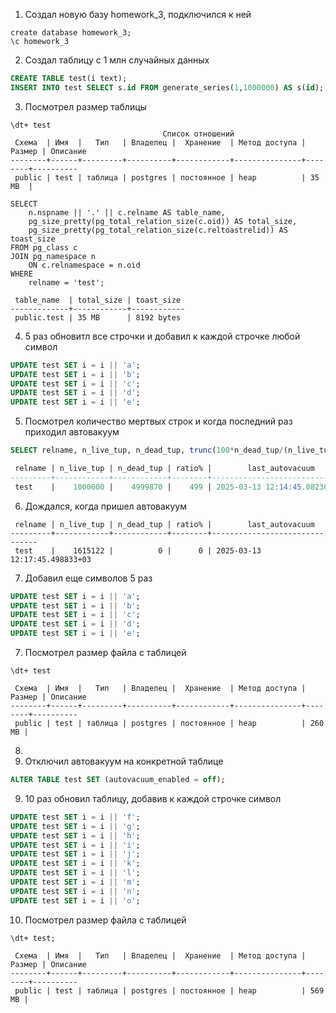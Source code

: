 1. Создал новую базу homework_3, подключился к ней
```
create database homework_3;
\c homework_3
```
2. Создал таблицу с 1 млн случайных данных
```sql
CREATE TABLE test(i text);
INSERT INTO test SELECT s.id FROM generate_series(1,1000000) AS s(id);
```
3. Посмотрел размер таблицы
```
\dt+ test
                                  Список отношений
 Схема  | Имя  |   Тип   | Владелец |  Хранение  | Метод доступа | Размер | Описание 
--------+------+---------+----------+------------+---------------+--------+----------
 public | test | таблица | postgres | постоянное | heap          | 35 MB  | 
```
```
SELECT
    n.nspname || '.' || c.relname AS table_name,
    pg_size_pretty(pg_total_relation_size(c.oid)) AS total_size,
    pg_size_pretty(pg_total_relation_size(c.reltoastrelid)) AS toast_size
FROM pg_class c
JOIN pg_namespace n
    ON c.relnamespace = n.oid
WHERE
    relname = 'test';

 table_name  | total_size | toast_size 
-------------+------------+------------
 public.test | 35 MB      | 8192 bytes
```
4. 5 раз обновитл все строчки и добавил к каждой строчке любой символ
```sql
UPDATE test SET i = i || 'a';
UPDATE test SET i = i || 'b';
UPDATE test SET i = i || 'c';
UPDATE test SET i = i || 'd';
UPDATE test SET i = i || 'e';
```
5. Посмотрел количество мертвых строк и когда последний раз приходил автовакуум
```sql
SELECT relname, n_live_tup, n_dead_tup, trunc(100*n_dead_tup/(n_live_tup+1))::float "ratio%", last_autovacuum FROM pg_stat_user_tables WHERE relname = 'test';

 relname | n_live_tup | n_dead_tup | ratio% |        last_autovacuum        
---------+------------+------------+--------+-------------------------------
 test    |    1000000 |    4999870 |    499 | 2025-03-13 12:14:45.082366+03
```
6. Дождался, когда пришел автовакуум
```
 relname | n_live_tup | n_dead_tup | ratio% |        last_autovacuum        
---------+------------+------------+--------+-------------------------------
 test    |    1615122 |          0 |      0 | 2025-03-13 12:17:45.498833+03
```
7. Добавил еще символов 5 раз
```sql
UPDATE test SET i = i || 'a';
UPDATE test SET i = i || 'b';
UPDATE test SET i = i || 'c';
UPDATE test SET i = i || 'd';
UPDATE test SET i = i || 'e';
```
7. Посмотрел размер файла с таблицей
```
\dt+ test
                                                                                                                                            
 Схема  | Имя  |   Тип   | Владелец |  Хранение  | Метод доступа | Размер | Описание 
--------+------+---------+----------+------------+---------------+--------+----------
 public | test | таблица | postgres | постоянное | heap          | 260 MB | 
```
8. 
8. Отключил автовакуум на конкретной таблице
```sql
ALTER TABLE test SET (autovacuum_enabled = off);
```
9. 10 раз обновил таблицу, добавив к каждой строчке символ
```sql
UPDATE test SET i = i || 'f';
UPDATE test SET i = i || 'g';
UPDATE test SET i = i || 'h';
UPDATE test SET i = i || 'i';
UPDATE test SET i = i || 'j';
UPDATE test SET i = i || 'k';
UPDATE test SET i = i || 'l';
UPDATE test SET i = i || 'm';
UPDATE test SET i = i || 'n';
UPDATE test SET i = i || 'o';
```
10. Посмотрел размер файла с таблицей
```
\dt+ test;

 Схема  | Имя  |   Тип   | Владелец |  Хранение  | Метод доступа | Размер | Описание 
--------+------+---------+----------+------------+---------------+--------+----------
 public | test | таблица | postgres | постоянное | heap          | 569 MB | 
```
